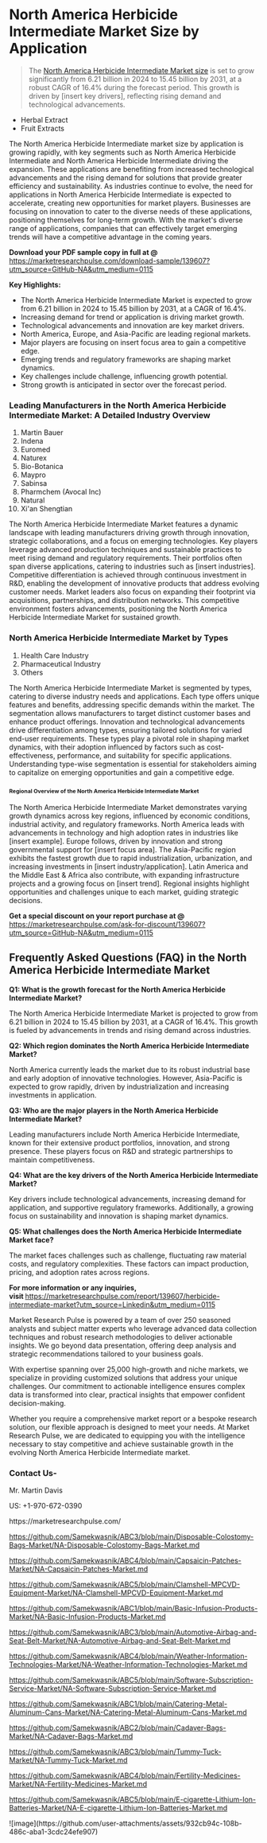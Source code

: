 <h1>North America Herbicide Intermediate Market&nbsp;Size by Application</h1><blockquote><p>The <a href="https://marketresearchpulse.com/download-sample/139607?utm_source=GitHub-NA&amp;utm_medium=0115">North America Herbicide Intermediate Market size</a> is set to grow significantly from 6.21 billion in 2024 to 15.45 billion by 2031, at a robust CAGR of 16.4% during the forecast period. This growth is driven by [insert key drivers], reflecting rising demand and technological advancements.</p></blockquote><ul><li>Herbal Extract<li> Fruit Extracts</li></ul><p>The North America Herbicide Intermediate market size by application is growing rapidly, with key segments such as North America Herbicide Intermediate and North America Herbicide Intermediate driving the expansion. These applications are benefiting from increased technological advancements and the rising demand for solutions that provide greater efficiency and sustainability. As industries continue to evolve, the need for applications in North America Herbicide Intermediate is expected to accelerate, creating new opportunities for market players. Businesses are focusing on innovation to cater to the diverse needs of these applications, positioning themselves for long-term growth. With the market's diverse range of applications, companies that can effectively target emerging trends will have a competitive advantage in the coming years.</p><p><strong>Download your PDF sample copy in full at @ </strong><a href="https://marketresearchpulse.com/download-sample/139607?utm_source=GitHub-NA&amp;utm_medium=0115">https://marketresearchpulse.com/download-sample/139607?utm_source=GitHub-NA&amp;utm_medium=0115</a></p><p><strong>Key Highlights: </strong></p><ul><li>The North America Herbicide Intermediate Market is expected to grow from 6.21 billion in 2024 to 15.45 billion by 2031, at a CAGR of 16.4%.</li><li>Increasing demand for trend or application is driving market growth.</li><li>Technological advancements and innovation are key market drivers.</li><li>North America, Europe, and Asia-Pacific are leading regional markets.</li><li>Major players are focusing on insert focus area to gain a competitive edge.</li><li>Emerging trends and regulatory frameworks are shaping market dynamics.</li><li>Key challenges include challenge, influencing growth potential.</li><li>Strong growth is anticipated in sector over the forecast period.</li></ul><h3>Leading Manufacturers in the North America Herbicide Intermediate Market: A Detailed Industry Overview</h3><ol><li>Martin Bauer</li><li>Indena</li><li>Euromed</li><li>Naturex</li><li>Bio-Botanica</li><li>Maypro</li><li>Sabinsa</li><li>Pharmchem (Avocal Inc)</li><li>Natural</li><li>Xi'an Shengtian</li></ol><div class="flex max-w-full flex-col flex-grow"><div class="min-h-8 text-message flex w-full flex-col items-end gap-2 whitespace-normal break-words [.text-message+&amp;]:mt-5" dir="auto" data-message-author-role="assistant" data-message-id="fd8432e4-4910-450d-b182-61b7bfb0a01f" data-message-model-slug="gpt-4o"><div class="flex w-full flex-col gap-1 empty:hidden first:pt-[3px]"><div class="markdown prose w-full break-words dark:prose-invert light"><p>The North America Herbicide Intermediate Market features a dynamic landscape with leading manufacturers driving growth through innovation, strategic collaborations, and a focus on emerging technologies. Key players leverage advanced production techniques and sustainable practices to meet rising demand and regulatory requirements. Their portfolios often span diverse applications, catering to industries such as [insert industries]. Competitive differentiation is achieved through continuous investment in R&amp;D, enabling the development of innovative products that address evolving customer needs. Market leaders also focus on expanding their footprint via acquisitions, partnerships, and distribution networks. This competitive environment fosters advancements, positioning the North America Herbicide Intermediate Market for sustained growth.</p></div></div></div></div><h3>North America Herbicide Intermediate Market by Types</h3><ol><li>Health Care Industry<li> Pharmaceutical Industry<li> Others</li></ol><div class="flex max-w-full flex-col flex-grow"><div class="min-h-8 text-message flex w-full flex-col items-end gap-2 whitespace-normal break-words [.text-message+&amp;]:mt-5" dir="auto" data-message-author-role="assistant" data-message-id="084470be-0bb7-4664-bddf-5156b4f41249" data-message-model-slug="gpt-4o-mini"><div class="flex w-full flex-col gap-1 empty:hidden first:pt-[3px]"><div class="markdown prose w-full break-words dark:prose-invert light"><p>The North America Herbicide Intermediate Market is segmented by types, catering to diverse industry needs and applications. Each type offers unique features and benefits, addressing specific demands within the market. The segmentation allows manufacturers to target distinct customer bases and enhance product offerings. Innovation and technological advancements drive differentiation among types, ensuring tailored solutions for varied end-user requirements. These types play a pivotal role in shaping market dynamics, with their adoption influenced by factors such as cost-effectiveness, performance, and suitability for specific applications. Understanding type-wise segmentation is essential for stakeholders aiming to capitalize on emerging opportunities and gain a competitive edge.</p></div></div></div></div><h3><span style="font-size: 11px;">Regional Overview of the North America Herbicide Intermediate Market</span></h3><div class="flex max-w-full flex-col flex-grow"><div class="min-h-8 text-message flex w-full flex-col items-end gap-2 whitespace-normal break-words [.text-message+&amp;]:mt-5" dir="auto" data-message-author-role="assistant" data-message-id="e9038762-ce64-4e30-91c9-9bd413514231" data-message-model-slug="gpt-4o-mini"><div class="flex w-full flex-col gap-1 empty:hidden first:pt-[3px]"><div class="markdown prose w-full break-words dark:prose-invert light"><p>The North America Herbicide Intermediate Market demonstrates varying growth dynamics across key regions, influenced by economic conditions, industrial activity, and regulatory frameworks. North America leads with advancements in technology and high adoption rates in industries like [insert example]. Europe follows, driven by innovation and strong governmental support for [insert focus area]. The Asia-Pacific region exhibits the fastest growth due to rapid industrialization, urbanization, and increasing investments in [insert industry/application]. Latin America and the Middle East &amp; Africa also contribute, with expanding infrastructure projects and a growing focus on [insert trend]. Regional insights highlight opportunities and challenges unique to each market, guiding strategic decisions.</p></div></div></div></div><p><strong>Get a special discount on your report purchase at @ </strong><a href="https://marketresearchpulse.com/ask-for-discount/139607?utm_source=GitHub-NA&amp;utm_medium=0115">https://marketresearchpulse.com/ask-for-discount/139607?utm_source=GitHub-NA&amp;utm_medium=0115</a></p><h2>Frequently Asked Questions (FAQ) in the North America Herbicide Intermediate Market</h2><p><strong>Q1: What is the growth forecast for the North America Herbicide Intermediate Market?</strong></p><p>The North America Herbicide Intermediate Market is projected to grow from 6.21 billion in 2024 to 15.45 billion by 2031, at a CAGR of 16.4%. This growth is fueled by advancements in trends and rising demand across industries.</p><p><strong>Q2: Which region dominates the North America Herbicide Intermediate Market?</strong></p><p>North America currently leads the market due to its robust industrial base and early adoption of innovative technologies. However, Asia-Pacific is expected to grow rapidly, driven by industrialization and increasing investments in application.</p><p><strong>Q3: Who are the major players in the North America Herbicide Intermediate Market?</strong></p><p>Leading manufacturers include North America Herbicide Intermediate, known for their extensive product portfolios, innovation, and strong presence. These players focus on R&amp;D and strategic partnerships to maintain competitiveness.</p><p><strong>Q4: What are the key drivers of the North America Herbicide Intermediate Market?</strong></p><p>Key drivers include technological advancements, increasing demand for application, and supportive regulatory frameworks. Additionally, a growing focus on sustainability and innovation is shaping market dynamics.</p><p><strong>Q5: What challenges does the North America Herbicide Intermediate Market face?</strong></p><p>The market faces challenges such as challenge, fluctuating raw material costs, and regulatory complexities. These factors can impact production, pricing, and adoption rates across regions.</p><p><strong>For more information or any inquiries, visit&nbsp;</strong><a href="https://marketresearchpulse.com/report/139607/herbicide-intermediate-market?utm_source=Linkedin&utm_medium=0115">https://marketresearchpulse.com/report/139607/herbicide-intermediate-market?utm_source=Linkedin&utm_medium=0115</a></p><p>Market Research Pulse is powered by a team of over 250 seasoned analysts and subject matter experts who leverage advanced data collection techniques and robust research methodologies to deliver actionable insights. We go beyond data presentation, offering deep analysis and strategic recommendations tailored to your business goals.</p><p>With expertise spanning over 25,000 high-growth and niche markets, we specialize in providing customized solutions that address your unique challenges. Our commitment to actionable intelligence ensures complex data is transformed into clear, practical insights that empower confident decision-making.</p><p>Whether you require a comprehensive market report or a bespoke research solution, our flexible approach is designed to meet your needs. At Market Research Pulse, we are dedicated to equipping you with the intelligence necessary to stay competitive and achieve sustainable growth in the evolving North America Herbicide Intermediate market.</p><h3><strong>Contact Us-</strong></h3><p>Mr. Martin Davis</p><p>US: +1-970-672-0390</p><p>https://marketresearchpulse.com/</p><p><a href="https://github.com/Samekwasnik/ABC3/blob/main/Disposable-Colostomy-Bags-Market/NA-Disposable-Colostomy-Bags-Market.md">https://github.com/Samekwasnik/ABC3/blob/main/Disposable-Colostomy-Bags-Market/NA-Disposable-Colostomy-Bags-Market.md</a></p><p><a href="https://github.com/Samekwasnik/ABC4/blob/main/Capsaicin-Patches-Market/NA-Capsaicin-Patches-Market.md">https://github.com/Samekwasnik/ABC4/blob/main/Capsaicin-Patches-Market/NA-Capsaicin-Patches-Market.md</a></p><p><a href="https://github.com/Samekwasnik/ABC5/blob/main/Clamshell-MPCVD-Equipment-Market/NA-Clamshell-MPCVD-Equipment-Market.md">https://github.com/Samekwasnik/ABC5/blob/main/Clamshell-MPCVD-Equipment-Market/NA-Clamshell-MPCVD-Equipment-Market.md</a></p><p><a href="https://github.com/Samekwasnik/ABC1/blob/main/Basic-Infusion-Products-Market/NA-Basic-Infusion-Products-Market.md">https://github.com/Samekwasnik/ABC1/blob/main/Basic-Infusion-Products-Market/NA-Basic-Infusion-Products-Market.md</a></p><p><a href="https://github.com/Samekwasnik/ABC3/blob/main/Automotive-Airbag-and-Seat-Belt-Market/NA-Automotive-Airbag-and-Seat-Belt-Market.md">https://github.com/Samekwasnik/ABC3/blob/main/Automotive-Airbag-and-Seat-Belt-Market/NA-Automotive-Airbag-and-Seat-Belt-Market.md</a></p><p><a href="https://github.com/Samekwasnik/ABC4/blob/main/Weather-Information-Technologies-Market/NA-Weather-Information-Technologies-Market.md">https://github.com/Samekwasnik/ABC4/blob/main/Weather-Information-Technologies-Market/NA-Weather-Information-Technologies-Market.md</a></p><p><a href="https://github.com/Samekwasnik/ABC5/blob/main/Software-Subscription-Service-Market/NA-Software-Subscription-Service-Market.md">https://github.com/Samekwasnik/ABC5/blob/main/Software-Subscription-Service-Market/NA-Software-Subscription-Service-Market.md</a></p><p><a href="https://github.com/Samekwasnik/ABC1/blob/main/Catering-Metal-Aluminum-Cans-Market/NA-Catering-Metal-Aluminum-Cans-Market.md">https://github.com/Samekwasnik/ABC1/blob/main/Catering-Metal-Aluminum-Cans-Market/NA-Catering-Metal-Aluminum-Cans-Market.md</a></p><p><a href="https://github.com/Samekwasnik/ABC2/blob/main/Cadaver-Bags-Market/NA-Cadaver-Bags-Market.md">https://github.com/Samekwasnik/ABC2/blob/main/Cadaver-Bags-Market/NA-Cadaver-Bags-Market.md</a></p><p><a href="https://github.com/Samekwasnik/ABC3/blob/main/Tummy-Tuck-Market/NA-Tummy-Tuck-Market.md">https://github.com/Samekwasnik/ABC3/blob/main/Tummy-Tuck-Market/NA-Tummy-Tuck-Market.md</a></p><p><a href="https://github.com/Samekwasnik/ABC4/blob/main/Fertility-Medicines-Market/NA-Fertility-Medicines-Market.md">https://github.com/Samekwasnik/ABC4/blob/main/Fertility-Medicines-Market/NA-Fertility-Medicines-Market.md</a></p><p><a href="https://github.com/Samekwasnik/ABC5/blob/main/E-cigarette-Lithium-Ion-Batteries-Market/NA-E-cigarette-Lithium-Ion-Batteries-Market.md">https://github.com/Samekwasnik/ABC5/blob/main/E-cigarette-Lithium-Ion-Batteries-Market/NA-E-cigarette-Lithium-Ion-Batteries-Market.md</a></p>
![image](https://github.com/user-attachments/assets/932cb94c-108b-486c-aba1-3cdc24efe907)

